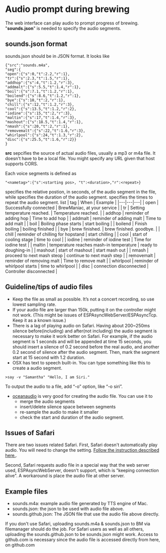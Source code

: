 # Audio prompt during brewing

The web interface can play audio to prompt progress of brewing. "**sounds.json**" is needed to specify the audio segments.

## sounds.json format
sounds.json should be in JSON format. It looks like

```
{"src":"sounds.m4a",
"seg":{
"open":{"s":0,"t":2.2,"r":1},
"tr":{"s":2.3,"t":1.5,"r":1},
"addhop":{"s":4,"t":1.2,"r":3},
"addmalt":{"s":5.5,"t":1.4,"r":1},
"boil":{"s":7.1,"t":1.2,"r":1},
"boilend":{"s":8.6,"t":1.2,"r":1},
"bye":{"s":10,"t":2,"r":1},
"chill":{"s":12,"t":1.2,"r":3},
"cool":{"s":13.5,"t":1.2,"r":2},
"iodine":{"s":15,"t":2,"r":3},
"maltin":{"s":17,"t":1.4,"r":3},
"mashout":{"s":18.5,"t":1.4,"r":1},
"nmash":{"s":20,"t":2,"r":1},
"removemalt":{"s":22,"t":1.6,"r":3},
"whirlpool":{"s":24,"t":1.3,"r":2},
"disc":{"s":25.5,"t":1.6,"r":2}}
}
```

**src** sepcifies the source of actual audio files, usually a mp3 or m4a file. It doesn't have to be a local file. You might specify any URL given that host supports CORS.

Each voice segments is defined as
```
"<nametag>":{"s":<starting pos>, "t":<duration>,"r":<repeat>}
```

**<starting pos>** specifies the relative postion, in seconds, of the audio segment in the file, while **<duration>** specifies the duration of the audio segment. **<repeat>** specifies the times to repeat the audio segment.
**<nametag>** list
| tag | When | Example |
|---|---|---|
| open | Successfully connected | BrewManiac, at your service |
| tr | Setting temperature reached. | Temperature reached. |
| addhop | reminder of adding hop | Time to add hop |
| addmalt | reminder of adding malt | Time to add malt |
| boil | Boiling phase starts | start boiling |
| boilend | Finish boiling | boiling finished |
| bye | brew finished. | brew finished. goodbye. |
| chill | reminder of chilling for hopstand | start chilling |
| cool | start of cooling stage | time to cool |
| iodine | reminder of iodine test | Time for iodine test |
| maltin | temperature reaches mash-in temperature | ready to doughing-in |
| mashout | start of mashout | start mash out |
| nmash | proceed to next mash steop | continue to next mash step |
| removemalt | reminder of removing malt | Time to remove malt |
| whirlpool | reminder of whirlpool starts | time to whirlpool |
| disc | connection disconnected | Controller disconnected |


## Guideline/tips of audio files

- Keep the file as small as possible. It’s not a concert recording, so use lowest sampling rate.
- If your audio file are larger than 150k, putting it on the controller might not work. (This might be issues of ESPAsyncWebServer/ESPAsyncTcp. Keep it as a known issue.)
- There is a lag of playing audio on Safari. Having about 200~250ms silence before(including) and after(not including) the audio segment is necessary to make it work better on Safari. For example, if the audio segment is 1 seconds and will be appended at time 15 seconds, you should insert a silence of 0.2 second before the real audio, and another 0.2 second of silence after the audio segment. Then, mark the segment start at 15 second with 1.2 duration.
- OSX has text to speech built-in. You can type something like this to create a audio segment. 
```
>say -v "Samantha" "Hello, I am Siri."
```
    
To output the audio to a file, add “-o” option, like “-o siri”.
- [oceanaudio](http://www.ocenaudio.com) is very good for creating the audio file. You can use it to 
    - merge the audio segments
    - insert/delete silence space between segments
    - re-sample the audio to make it smaller
    - check the start and duration of the audio segment.


## Issues of Safari
There are two issues related Safari.
First, Safari doesn't automatically play audio. You will need to change the setting.  [Follow the instruction described here.](https://connection.nwea.org/s/article/Audio-does-not-play-automatically-in-Safari?language=en_US).

Second, Safari requests audio file in a special way that the web server used, ESPAsyncWebServer, doesn't support, which is "keeping connection alive". A workaround is place the audio file at other server.

## Example files
- sounds.m4a: example audio file generated by TTS engine of Mac.
- sounds.json: the json to be used with audio file above.
- sounds.github.json: The JSON file that use the audio file above directly.

If you don't use Safari, uploading sounds.m4a & sounds.json to BM via filemanager should do the job. For Safari users as well as all others, uploading the sounds.github.json to be sounds.json might work. Access to github.com is necessary since the audio file is accessed directly from here, on github.com 

